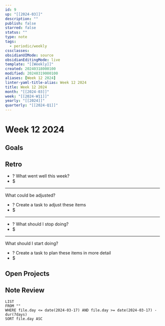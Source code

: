 ```yaml
---
id: 9
up: "[[2024-03]]"
description: ""
publish: false
starred: false
status: ""
type: note
tags:
  - periodic/weekly
cssclasses: 
obsidianUIMode: source
obsidianEditingMode: live
template: "[[Weekly]]"
created: 20240318000100
modified: 20240319000100
aliases: [Week 12 2024]
linter-yaml-title-alias: Week 12 2024
title: Week 12 2024
month: "[[2024-03]]"
week: "[[2024-W11]]"
yearly: "[[2024]]"
quarterly: "[[2024-Q1]]"
---
```


# Week 12 2024

## Goals


## Retro

- ? What went well this week?
- $


---

What could be adjusted?

- ? Create a task to adjust these items
- $

---

- ? What should I stop doing?
- $


---

What should I start doing?

- ? Create a task to plan these items in more detail
- $

## Open Projects

## Note Review

```
LIST
FROM ""
WHERE file.day <= date(2024-03-17) AND file.day >= date(2024-03-17) - dur(7days)
SORT file.day ASC
```
